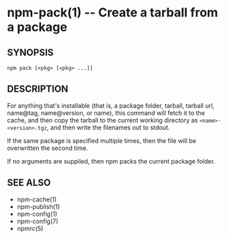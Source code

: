 npm-pack(1) -- Create a tarball from a package
==============================================






























<extoc></extoc>

## SYNOPSIS

    npm pack [<pkg> [<pkg> ...]]

## DESCRIPTION

For anything that's installable (that is, a package folder, tarball,
tarball url, name@tag, name@version, or name), this command will fetch
it to the cache, and then copy the tarball to the current working
directory as `<name>-<version>.tgz`, and then write the filenames out to
stdout.

If the same package is specified multiple times, then the file will be
overwritten the second time.

If no arguments are supplied, then npm packs the current package folder.

## SEE ALSO

* npm-cache(1)
* npm-publish(1)
* npm-config(1)
* npm-config(7)
* npmrc(5)
